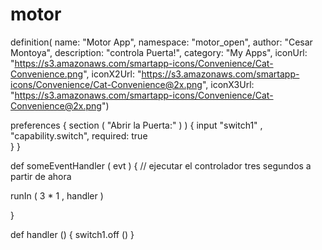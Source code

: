 # motor
definition(
    name: "Motor App",
    namespace: "motor_open",
    author: "Cesar Montoya",
    description: "controla Puerta!",
    category: "My Apps",
    iconUrl: "https://s3.amazonaws.com/smartapp-icons/Convenience/Cat-Convenience.png",
    iconX2Url: "https://s3.amazonaws.com/smartapp-icons/Convenience/Cat-Convenience@2x.png",
    iconX3Url: "https://s3.amazonaws.com/smartapp-icons/Convenience/Cat-Convenience@2x.png")


 preferences { 
    section ( "Abrir la Puerta:" )  ) {
        input "switch1" , "capability.switch", required: true  
    } }


def someEventHandler ( evt ) {
     // ejecutar el controlador  tres segundos a partir de ahora
 
runIn ( 3 * 1 , handler  )
 

  }

 def handler () {
     switch1.off ()
 }
